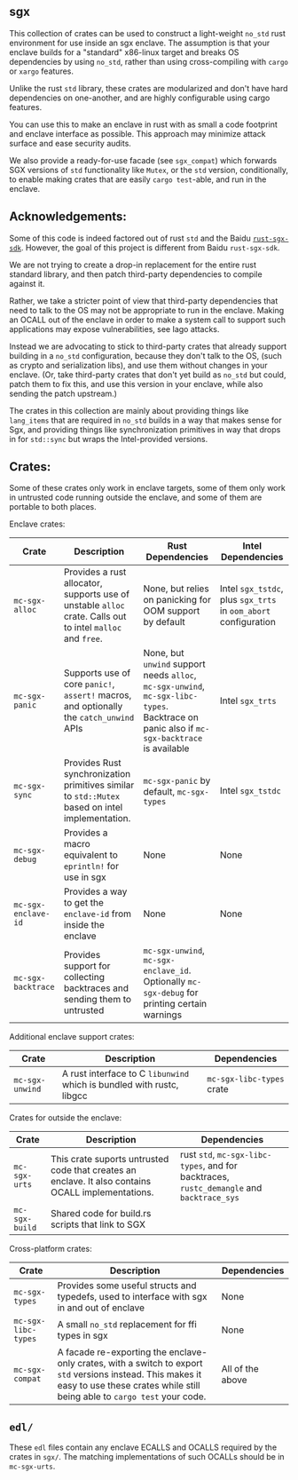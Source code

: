 ## sgx

This collection of crates can be used to construct a light-weight `no_std` rust
environment for use inside an sgx enclave. The assumption is that your enclave
builds for a "standard" x86-linux target and breaks OS dependencies by using `no_std`,
rather than using cross-compiling with `cargo` or `xargo` features.

Unlike the rust `std` library, these crates are modularized and don't have hard
dependencies on one-another, and are highly configurable using cargo features.

You can use this to make an enclave in rust with as small a code footprint and
enclave interface as possible. This approach may minimize attack surface and
ease security audits.

We also provide a ready-for-use facade (see `sgx_compat`) which forwards SGX versions
of `std` functionality like `Mutex`, or the `std` version, conditionally, to enable
making crates that are easily `cargo test`-able, and run in the enclave.

Acknowledgements:
-----------------

Some of this code is indeed factored out of rust `std` and the Baidu [`rust-sgx-sdk`](https://github.com/baidu/rust-sgx-sdk).
However, the goal of this project is different from Baidu `rust-sgx-sdk`.

We are not trying to create a drop-in replacement for the entire rust standard library,
and then patch third-party dependencies to compile against it.

Rather, we take a stricter point of view that third-party dependencies that need to talk to the
OS may not be appropriate to run in the enclave. Making an OCALL out of the
enclave in order to make a system call to support such applications may expose
vulnerabilities, see Iago attacks.

Instead we are advocating to stick to third-party crates that already
support building in a `no_std` configuration, because they don't talk to the OS,
(such as crypto and serialization libs), and use them without changes in
your enclave. (Or, take third-party crates that don't yet build as `no_std` but
could, patch them to fix this, and use this version in your enclave, while also
sending the patch upstream.)

The crates in this collection are mainly about providing things like `lang_items`
that are required in `no_std` builds in a way that makes sense for Sgx, and providing
things like synchronization primitives in way that drops in for `std::sync`
but wraps the Intel-provided versions.

Crates:
----------------------------

Some of these crates only work in enclave targets, some of them only work
in untrusted code running outside the enclave, and some of them are portable
to both places.

Enclave crates:

| Crate       | Description | Rust Dependencies | Intel Dependencies |
| ----------- | ----------- | ------------      | -----------        |
| `mc-sgx-alloc` | Provides a rust allocator, supports use of unstable `alloc` crate. Calls out to intel `malloc` and `free`. | None, but relies on panicking for OOM support by default | Intel `sgx_tstdc`, plus `sgx_trts` in `oom_abort` configuration |
| `mc-sgx-panic` | Supports use of core `panic!`, `assert!` macros, and optionally the `catch_unwind` APIs | None, but `unwind` support needs `alloc`, `mc-sgx-unwind`, `mc-sgx-libc-types`. Backtrace on panic also if `mc-sgx-backtrace` is available | Intel `sgx_trts` |
| `mc-sgx-sync`  | Provides Rust synchronization primitives similar to `std::Mutex` based on intel implementation. | `mc-sgx-panic` by default, `mc-sgx-types` | Intel `sgx_tstdc` |
| `mc-sgx-debug` | Provides a macro equivalent to `eprintln!` for use in sgx | None | None |
| `mc-sgx-enclave-id` | Provides a way to get the `enclave-id` from inside the enclave | None | None |
| `mc-sgx-backtrace` | Provides support for collecting backtraces and sending them to untrusted | `mc-sgx-unwind`, `mc-sgx-enclave_id`. Optionally `mc-sgx-debug` for printing certain warnings |

Additional enclave support crates:

| Crate       | Description | Dependencies |
| ----------- | ----------- | ------------ |
| `mc-sgx-unwind` | A rust interface to C `libunwind` which is bundled with rustc, libgcc | `mc-sgx-libc-types` crate |

Crates for outside the enclave:

| Crate     | Description | Dependencies |
| --------- |------------ | ------------ |
| `mc-sgx-urts` | This crate suports untrusted code that creates an enclave. It also contains OCALL implementations. | rust `std`, `mc-sgx-libc-types`, and for backtraces, `rustc_demangle` and `backtrace_sys` |
| `mc-sgx-build` | Shared code for build.rs scripts that link to SGX | |

Cross-platform crates:

| Crate       | Description | Dependencies |
| ----------- | ----------- | ------------ |
| `mc-sgx-types` | Provides some useful structs and typedefs, used to interface with sgx in and out of enclave | None |
| `mc-sgx-libc-types` | A small `no_std` replacement for ffi types in sgx | None |
| `mc-sgx-compat` | A facade re-exporting the enclave-only crates, with a switch to export `std` versions instead. This makes it easy to use these crates while still being able to `cargo test` your code. | All of the above |

`edl/`
---------------

These `edl` files contain any enclave ECALLS and OCALLS required by the crates
in `sgx/`.
The matching implementations of such OCALLs should be in `mc-sgx-urts`.

